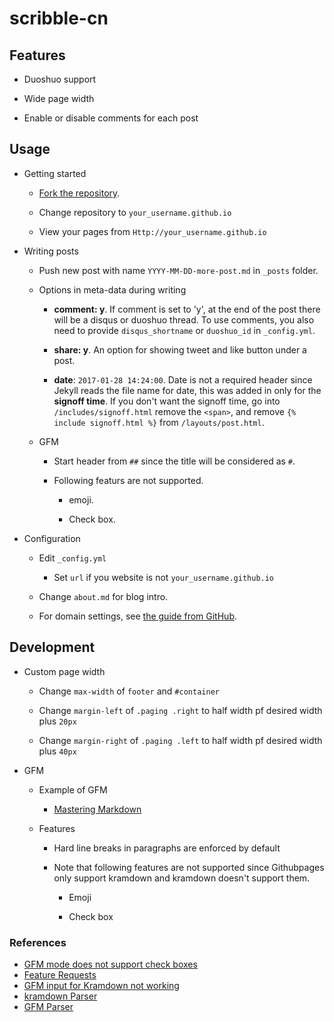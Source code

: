 # scribble-cn

## Features

- Duoshuo support

- Wide page width

- Enable or disable comments for each post

## Usage

- Getting started

    - [Fork the repository](https://github.com/jxltom/scribble-cn/fork).

    - Change repository to ```your_username.github.io```

    - View your pages from ```Http://your_username.github.io```

- Writing posts

    - Push new post with name ```YYYY-MM-DD-more-post.md``` in ```_posts``` folder.

    - Options in meta-data during writing

        - **comment: y**. If comment is set to 'y', at the end of the post there will be a disqus or duoshuo thread. To use comments, you also need to provide ```disqus_shortname``` or ```duoshuo_id``` in ```_config.yml```.

        - **share: y**. An option for showing tweet and like button under a post.

        - **date**: ```2017-01-28 14:24:00```. Date is not a required header since Jekyll reads the file name for date, this was added in only for the **signoff time**. If you don't want the signoff time, go into `/includes/signoff.html` remove the `<span>`, and remove `{% include signoff.html %}` from `/layouts/post.html`.

    - GFM

        - Start header from ```##``` since the title will be considered as ```#```.

        - Following featurs are not supported.

            - emoji.

            - Check box.

- Configuration

    - Edit ```_config.yml```

        - Set ```url``` if you website is not ```your_username.github.io```

    - Change ```about.md``` for blog intro.

    - For domain settings, see [the guide from GitHub](https://help.github.com/articles/setting-up-a-custom-domain-with-pages).

## Development

- Custom page width

    - Change ```max-width``` of ```footer``` and ```#container```

    - Change ```margin-left``` of ```.paging .right``` to half width pf desired width plus ```20px```

    - Change ```margin-right``` of ```.paging .left``` to half width pf desired width plus ```40px```

- GFM

    - Example of GFM

        - [Mastering Markdown](https://guides.github.com/features/mastering-markdown)

    - Features

        - Hard line breaks in paragraphs are enforced by default

        - Note that following features are not supported since Githubpages only support kramdown and kramdown doesn't support them.

            - Emoji

            - Check box

### References

- [GFM mode does not support check boxes](https://github.com/gettalong/kramdown/issues/346)
- [Feature Requests](https://github.com/gettalong/kramdown/projects/1)
- [GFM input for Kramdown not working](https://github.com/jekyll/jekyll/issues/4529)
- [kramdown Parser](https://kramdown.gettalong.org/parser/kramdown.html)
- [GFM Parser](https://kramdown.gettalong.org/parser/gfm.html)